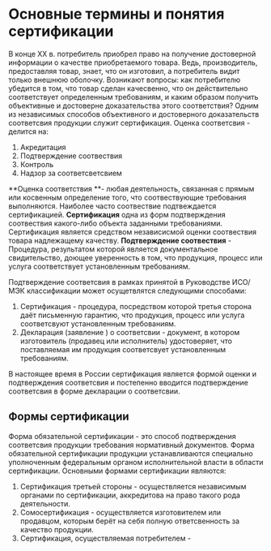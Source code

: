 # Основные термины и понятия сертификации

В конце XX в. потребитель приобрел право на получение достоверной информации о качестве приобретаемого товара. Ведь, производитель, предоставляя товар, знает, что он изготовил, а потребитель видит только внешнюю оболочку. Возникают вопросы: как потребителю убедится в том, что товар сделан качесвенно, что он действительно соответствует определенным требованиям, и каким образом получить объективные и достоверне доказательства этого соответствия?
Одним из независимых способов объективного и достоверного доказательств соответсвия продукции служит сертификация.
Оценка соответсвия - делится на:
1. Акредитация
2. Подтверждение соотвествия
3. Контроль
4. Надзор за соответсветсвием

**Оценка соответствия **- любая деятельность, связанная с прямым или косвенным определение того, что соотвествующие требования выполняются.
Наиболее часто соотвествие подтвеждается сертификацией.
**Сертификация**  одна из форм подтверждения соотвествия какого-либо объекта заданными требованиями.
Сертификация является средством независисмой оценки соотвествия товара надлежащему качеству.
**Подтверждение соотвествия** - Процедура, результатом которой является документальное свидительство, доющее уверенность в том, что продукция, процесс или услуга соответствует установленным требованиям.

Подтверждение соответсвия в рамках принятой в Руководстве ИСО/МЭК классификации может осущетвлятся следующими способами:
1. Сертификация - процедура, посредством которой третья сторона даёт письменную гарантию, что продукция, процесс или услуга соответсвуют установленным требованиям.
2. Декларация (заявление ) о соответсвии - документ, в котором изготовитель (продавец или исполнитель) удостоверяет, что поставляемая им продукция соответсвует установленным требованиям.

В настоящее время в России сертификация является формой оценки и подтверждения соответсвия и постепенно вводится подтверждение соответсвия в форме декларации о соответсвии.

## Формы сертификации 
Форма обязательной сертификации - это способ подтверждения соответсвия продукции требования нормативный документов. 
Форма обязательной сертификации продукции устанавливаются специально уполноченным федеральным органом исполнительной власти в области сертификации.
Основными формами сертификации являются:
1. Сертификация третьей стороны - осуществляется независимым органами по сертификации, аккредитова на право такого рода деятельности.
2. Сомосертификация - осуществляется изготовителем или продавцом, которым берёт на себя полную ответсвенность за качество продукции.
3. Сертификация, осуществляемая потребителем - 